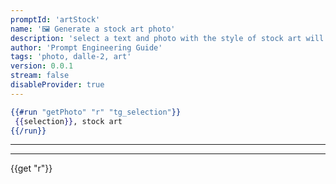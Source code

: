 ```yaml
---
promptId: 'artStock'
name: '🖼️ Generate a stock art photo'
description: 'select a text and photo with the style of stock art will be generated using Dalle-2'
author: 'Prompt Engineering Guide'
tags: 'photo, dalle-2, art'
version: 0.0.1
stream: false
disableProvider: true
---
```

```handlebars
{{#run "getPhoto" "r" "tg_selection"}}
 {{selection}}, stock art
{{/run}}
```
***
***
{{get "r"}}